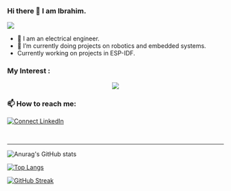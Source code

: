 ### Hi there 👋 I am Ibrahim.
![](https://komarev.com/ghpvc/?username=ibrahimmansur4&color=grey)

- 🔭 I am an electrical engineer.
- 🌱 I’m currently doing projects on robotics and embedded systems.
- Currently working on projects in ESP-IDF.



### My Interest :
<p align="center">
  <a href="https://skillicons.dev">
    <img src="https://skillicons.dev/icons?i=git,github,githubactions,cpp,vscode,ros,python,arduino,linux,docker,opencv,tensorflow,bash,cmake,flask,linux,md,notion,qt,ubuntu&perline=6" />
  </a>
</p>



### 📫 How to reach me: 
[![Connect LinkedIn](https://img.shields.io/badge/LinkedIn-0077B5?style=for-the-badge&logo=linkedin&logoColor=white)](https://www.linkedin.com/in/ibrahim-bin-mansur-4a7012157/)


<br />

---
<!-- 
![Anurag's GitHub stats](https://github-readme-stats.vercel.app/api?username=ibrahimmansur4&show=reviews,discussions_started,discussions_answered,prs_merged,prs_merged_percentage)
-->
![Anurag's GitHub stats](https://github-readme-stats.vercel.app/api?username=ibrahimmansur4&show_icons=true&theme=dark)

[![Top Langs](https://github-readme-stats.vercel.app/api/top-langs/?username=ibrahimmansur4&layout=compact)](https://github.com/anuraghazra/github-readme-stats)

[![GitHub Streak](http://github-readme-streak-stats.herokuapp.com?user=ibrahimmansur4&theme=dark&hide_border=true&date_format=j%20M%5B%20Y%5D&mode=weekly)](https://git.io/streak-stats)


